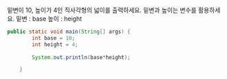 밑변이 10, 높이가 4인 직사각형의 넓이를 출력하세요.
밑변과 높이는 변수를 활용하세요.
	밑변 : base
	높이 : height



```java
public static void main(String[] args) {
		int base = 10;
		int height = 4;
		
		System.out.println(base*height);

	}
```
